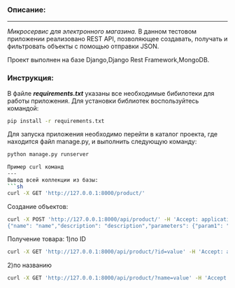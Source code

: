 ### Описание:
---
*Микросервис для электронного магазина.*
В данном тестовом приложении реализовано REST API, позволяющее создавать, получать и фильтровать объекты с помощью отправки JSON.

Проект выполнен на базе Django,Django Rest Framework,MongoDB.

### Инструкция:
В файле ***requirements.txt*** указаны все необходимые бибилотеки для работы приложения.
Для установки библиотек воспользуйтесь командой:
```sh
pip install -r requirements.txt
```
Для запуска приложения необходимо перейти в каталог проекта, где находится файл manage.py, и выполнить следующую команду:
```sh
python manage.py runserver

Пример curl команд
---
Вывод всей коллекции из базы:
```sh
curl -X GET 'http://127.0.0.1:8000/product/'
```
Создание объектов:
```sh
curl -X POST 'http://127.0.0.1:8000/api/product/' -H 'Accept: application/json' -H 'Content-Type: application/json' --data-raw '
{"name": "name","description": "description","parameters": {"param1": "value","param2": "value2","param3": "value3"}}'
```
Получение товара:
1)по ID
```sh
curl -X GET 'http://127.0.0.1:8000/api/product/?id=value' -H 'Accept: application/json'
```
2)по названию
```sh
curl -X GET 'http://127.0.0.1:8000/api/product/?name=value' -H 'Accept: application/json'
```
